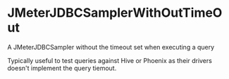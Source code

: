 # JMeterJDBCSamplerWithOutTimeOut
A JMeterJDBCSampler without the timeout set when executing a query

Typically useful to test queries against Hive or Phoenix as their drivers doesn't implement the query tiemout.
